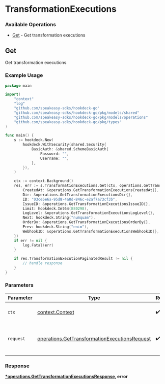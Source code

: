 # TransformationExecutions

### Available Operations

* [Get](#get) - Get transformation executions

## Get

Get transformation executions

### Example Usage

```go
package main

import(
	"context"
	"log"
	"github.com/speakeasy-sdks/hookdeck-go"
	"github.com/speakeasy-sdks/hookdeck-go/pkg/models/shared"
	"github.com/speakeasy-sdks/hookdeck-go/pkg/models/operations"
	"github.com/speakeasy-sdks/hookdeck-go/pkg/types"
)

func main() {
    s := hookdeck.New(
        hookdeck.WithSecurity(shared.Security{
            BasicAuth: &shared.SchemeBasicAuth{
                Password: "",
                Username: "",
            },
        }),
    )

    ctx := context.Background()
    res, err := s.TransformationExecutions.Get(ctx, operations.GetTransformationExecutionsRequest{
        CreatedAt: &operations.GetTransformationExecutionsCreatedAt{},
        Dir: &operations.GetTransformationExecutionsDir{},
        ID: "03ce5e6a-95d8-4a0d-846c-e2af7a73cf3b",
        IssueID: &operations.GetTransformationExecutionsIssueID{},
        Limit: hookdeck.Int64(880298),
        LogLevel: &operations.GetTransformationExecutionsLogLevel{},
        Next: hookdeck.String("numquam"),
        OrderBy: &operations.GetTransformationExecutionsOrderBy{},
        Prev: hookdeck.String("enim"),
        WebhookID: &operations.GetTransformationExecutionsWebhookID{},
    })
    if err != nil {
        log.Fatal(err)
    }

    if res.TransformationExecutionPaginatedResult != nil {
        // handle response
    }
}
```

### Parameters

| Parameter                                                                                                      | Type                                                                                                           | Required                                                                                                       | Description                                                                                                    |
| -------------------------------------------------------------------------------------------------------------- | -------------------------------------------------------------------------------------------------------------- | -------------------------------------------------------------------------------------------------------------- | -------------------------------------------------------------------------------------------------------------- |
| `ctx`                                                                                                          | [context.Context](https://pkg.go.dev/context#Context)                                                          | :heavy_check_mark:                                                                                             | The context to use for the request.                                                                            |
| `request`                                                                                                      | [operations.GetTransformationExecutionsRequest](../../models/operations/gettransformationexecutionsrequest.md) | :heavy_check_mark:                                                                                             | The request object to use for the request.                                                                     |


### Response

**[*operations.GetTransformationExecutionsResponse](../../models/operations/gettransformationexecutionsresponse.md), error**

